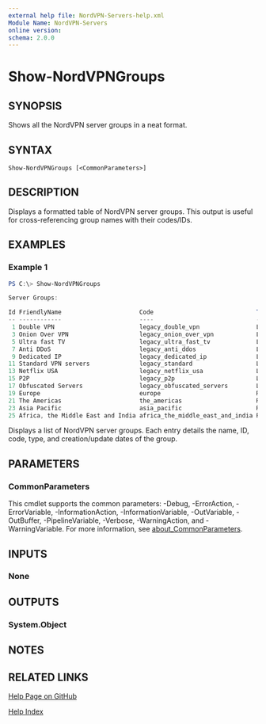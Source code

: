 ```yaml
---
external help file: NordVPN-Servers-help.xml
Module Name: NordVPN-Servers
online version:
schema: 2.0.0
---
```


# Show-NordVPNGroups

## SYNOPSIS
Shows all the NordVPN server groups in a neat format.

## SYNTAX

```
Show-NordVPNGroups [<CommonParameters>]
```

## DESCRIPTION
Displays a formatted table of NordVPN server groups. This output
is useful for cross-referencing group names with their codes/IDs.

## EXAMPLES

### Example 1
```powershell
PS C:\> Show-NordVPNGroups

Server Groups:

Id FriendlyName                      Code                             Type            Created             Updated
-- ------------                      ----                             ----            -------             -------
 1 Double VPN                        legacy_double_vpn                Legacy category 2017-06-13 13:41:00 2017-06-13 1…
 3 Onion Over VPN                    legacy_onion_over_vpn            Legacy category 2017-06-13 13:41:22 2017-11-06 1…
 5 Ultra fast TV                     legacy_ultra_fast_tv             Legacy category 2017-06-13 13:41:42 2017-06-13 1…
 7 Anti DDoS                         legacy_anti_ddos                 Legacy category 2017-06-13 13:42:08 2017-06-13 1…
 9 Dedicated IP                      legacy_dedicated_ip              Legacy category 2017-06-13 13:42:36 2018-08-22 1…
11 Standard VPN servers              legacy_standard                  Legacy category 2017-06-13 13:43:00 2017-06-13 1…
13 Netflix USA                       legacy_netflix_usa               Legacy category 2017-06-13 13:43:20 2017-06-13 1…
15 P2P                               legacy_p2p                       Legacy category 2017-06-13 13:43:38 2017-06-13 1…
17 Obfuscated Servers                legacy_obfuscated_servers        Legacy category 2017-06-13 13:44:10 2017-06-13 1…
19 Europe                            europe                           Regions         2017-10-27 14:17:17 2017-10-27 1…
21 The Americas                      the_americas                     Regions         2017-10-27 14:23:03 2017-10-30 0…
23 Asia Pacific                      asia_pacific                     Regions         2017-10-27 14:23:51 2017-10-30 0…
25 Africa, the Middle East and India africa_the_middle_east_and_india Regions         2017-10-27 14:40:12 2017-10-30 0…
```

Displays a list of NordVPN server groups. Each entry details the name, ID,
code, type, and creation/update dates of the group.

## PARAMETERS

### CommonParameters
This cmdlet supports the common parameters: -Debug, -ErrorAction, -ErrorVariable, -InformationAction, -InformationVariable, -OutVariable, -OutBuffer, -PipelineVariable, -Verbose, -WarningAction, and -WarningVariable. For more information, see [about_CommonParameters](http://go.microsoft.com/fwlink/?LinkID=113216).

## INPUTS

### None

## OUTPUTS

### System.Object
## NOTES

## RELATED LINKS

[Help Page on GitHub](https://github.com/TheFreeman193/NordVPN-Servers/blob/master/docs/Show-NordVPNGroups.md)

[Help Index](./INDEX.md)
